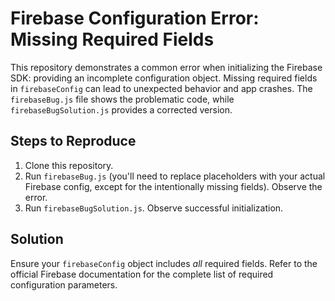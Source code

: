 # Firebase Configuration Error: Missing Required Fields

This repository demonstrates a common error when initializing the Firebase SDK: providing an incomplete configuration object.  Missing required fields in `firebaseConfig` can lead to unexpected behavior and app crashes.  The `firebaseBug.js` file shows the problematic code, while `firebaseBugSolution.js` provides a corrected version.

## Steps to Reproduce

1. Clone this repository.
2. Run `firebaseBug.js` (you'll need to replace placeholders with your actual Firebase config, except for the intentionally missing fields). Observe the error.
3. Run `firebaseBugSolution.js`. Observe successful initialization.

## Solution

Ensure your `firebaseConfig` object includes *all* required fields. Refer to the official Firebase documentation for the complete list of required configuration parameters.